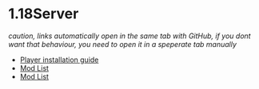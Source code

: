 # 1.18Server 
*caution, links automatically open in the same tab with GitHub, if you dont want that behaviour, you need to open it in a speperate tab manually*
* [Player installation guide](Installation.MD)
* [Mod List](ServerMods.MD)
* [Mod List](ClientMods.MD)
